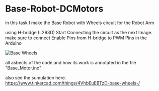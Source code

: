# Base-Robot-DCMotors

in this task I make the Base Robot with Wheels circuit for the Robot Arm 

using H-bridge (L293D) Start Connecting the circuit as the next Image. make sure to connect Enable Pins from H-bridge to PWM Pins in the Arduino 

![Base Wheels ](https://user-images.githubusercontent.com/86025722/127896188-73c6b480-e25b-4852-a265-e21c4c76b7dc.png)

all asbects of the code and how its work is annotated in the file "Base_Motor.ino" 

also see the sumulation here. https://www.tinkercad.com/things/4VhbEuEBTzD-base-wheels-/
